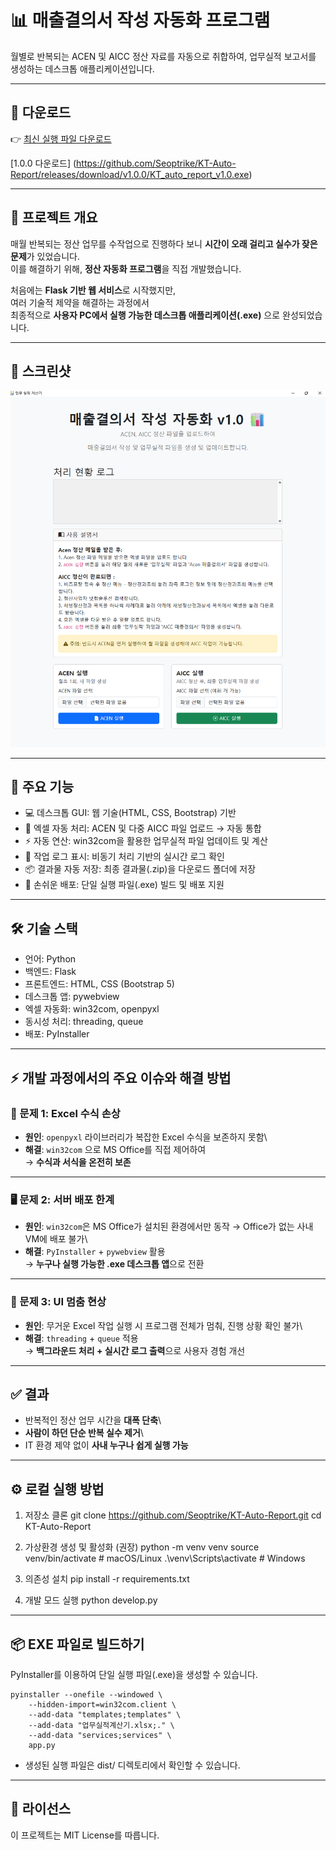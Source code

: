 # 📊 매출결의서 작성 자동화 프로그램

월별로 반복되는 ACEN 및 AICC 정산 자료를 자동으로 취합하여, 업무실적 보고서를 생성하는 데스크톱 애플리케이션입니다.

---

## 🚀 다운로드

👉 [최신 실행 파일 다운로드](https://github.com/Seoptrike/KT-Auto-Report/releases/latest)

[1.0.0 다운로드] (https://github.com/Seoptrike/KT-Auto-Report/releases/download/v1.0.0/KT_auto_report_v1.0.exe)

---

## 📌 프로젝트 개요

매월 반복되는 정산 업무를 수작업으로 진행하다 보니 **시간이 오래 걸리고
실수가 잦은 문제**가 있었습니다.\
이를 해결하기 위해, **정산 자동화 프로그램**을 직접 개발했습니다.

처음에는 **Flask 기반 웹 서비스**로 시작했지만,\
여러 기술적 제약을 해결하는 과정에서\
최종적으로 **사용자 PC에서 실행 가능한 데스크톱 애플리케이션(.exe)**
으로 완성되었습니다.

---

## 📸 스크린샷

![프로그램 실행 화면](images/main1.png)

---

## 🚀 주요 기능

- 💻 데스크톱 GUI: 웹 기술(HTML, CSS, Bootstrap) 기반  
- 📂 엑셀 자동 처리: ACEN 및 다중 AICC 파일 업로드 → 자동 통합  
- ⚡ 자동 연산: win32com을 활용한 업무실적 파일 업데이트 및 계산  
- 📜 작업 로그 표시: 비동기 처리 기반의 실시간 로그 확인  
- 📦 결과물 자동 저장: 최종 결과물(.zip)을 다운로드 폴더에 저장  
- 🔨 손쉬운 배포: 단일 실행 파일(.exe) 빌드 및 배포 지원  

---

## 🛠️ 기술 스택

- 언어: Python  
- 백엔드: Flask  
- 프론트엔드: HTML, CSS (Bootstrap 5)  
- 데스크톱 앱: pywebview  
- 엑셀 자동화: win32com, openpyxl  
- 동시성 처리: threading, queue  
- 배포: PyInstaller  
---

## ⚡ 개발 과정에서의 주요 이슈와 해결 방법

### 🧩 문제 1: Excel 수식 손상

-   **원인**: `openpyxl` 라이브러리가 복잡한 Excel 수식을 보존하지 못함\
-   **해결**: `win32com` 으로 MS Office를 직접 제어하여\
    → **수식과 서식을 온전히 보존**

---

### 🖥️ 문제 2: 서버 배포 한계

-   **원인**: `win32com`은 MS Office가 설치된 환경에서만 동작 → Office가
    없는 사내 VM에 배포 불가\
-   **해결**: `PyInstaller` + `pywebview` 활용\
    → **누구나 실행 가능한 .exe 데스크톱 앱**으로 전환

---

### 🚦 문제 3: UI 멈춤 현상

-   **원인**: 무거운 Excel 작업 실행 시 프로그램 전체가 멈춰, 진행 상황
    확인 불가\
-   **해결**: `threading` + `queue` 적용\
    → **백그라운드 처리 + 실시간 로그 출력**으로 사용자 경험 개선

---

## ✅ 결과

-   반복적인 정산 업무 시간을 **대폭 단축**\
-   **사람이 하던 단순 반복 실수 제거**\
-   IT 환경 제약 없이 **사내 누구나 쉽게 실행 가능**

---

## ⚙️ 로컬 실행 방법

1. 저장소 클론
    git clone https://github.com/Seoptrike/KT-Auto-Report.git
    cd KT-Auto-Report

2. 가상환경 생성 및 활성화 (권장)
    python -m venv venv
    source venv/bin/activate      # macOS/Linux
    .\venv\Scripts\activate       # Windows

3. 의존성 설치
    pip install -r requirements.txt

4. 개발 모드 실행
    python develop.py

---

## 📦 EXE 파일로 빌드하기

PyInstaller를 이용하여 단일 실행 파일(.exe)을 생성할 수 있습니다.

    pyinstaller --onefile --windowed \
        --hidden-import=win32com.client \
        --add-data "templates;templates" \
        --add-data "업무실적계산기.xlsx;." \
        --add-data "services;services" \
        app.py

- 생성된 실행 파일은 dist/ 디렉토리에서 확인할 수 있습니다.

---

## 📝 라이선스

이 프로젝트는 MIT License를 따릅니다.
